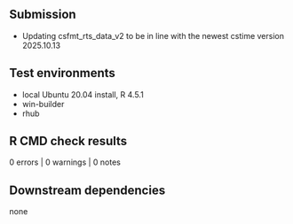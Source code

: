 ## Submission

- Updating csfmt_rts_data_v2 to be in line with the newest cstime version 2025.10.13

## Test environments

* local Ubuntu 20.04 install, R 4.5.1
* win-builder
* rhub

## R CMD check results

0 errors | 0 warnings | 0 notes

## Downstream dependencies

none
